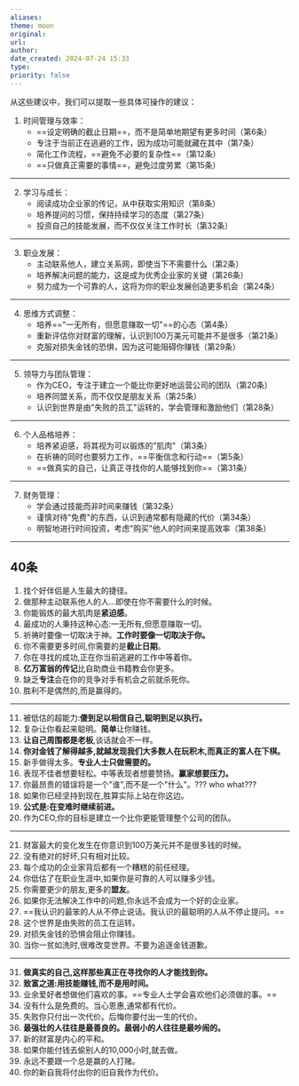 ```yaml
---
aliases: 
theme: moon
original: 
url: 
author: 
date_created: 2024-07-24 15:33
type: 
priority: false
---
```


从这些建议中，我们可以提取一些具体可操作的建议：

1. 时间管理与效率：
   - ==设定明确的截止日期==，而不是简单地期望有更多时间（第6条）
   - 专注于当前正在逃避的工作，因为成功可能就藏在其中（第7条）
   - 简化工作流程，==避免不必要的复杂性==（第12条）
   - ==只做真正需要的事情==，避免过度劳累（第15条）

---

2. 学习与成长：
   - 阅读成功企业家的传记，从中获取实用知识（第8条）
   - 培养提问的习惯，保持持续学习的态度（第27条）
   - 投资自己的技能发展，而不仅仅关注工作时长（第32条）

---

3. 职业发展：
   - 主动联系他人，建立关系网，即使当下不需要什么（第2条）
   - 培养解决问题的能力，这是成为优秀企业家的关键（第26条）
   - 努力成为一个可靠的人，这将为你的职业发展创造更多机会（第24条）

---

4. 思维方式调整：
   - 培养=="一无所有，但愿意赚取一切"==的心态（第4条）
   - 重新评估你对财富的理解，认识到100万美元可能并不是很多（第21条）
   - 克服对损失金钱的恐惧，因为这可能阻碍你赚钱（第29条）

---

5. 领导力与团队管理：
   - 作为CEO，专注于建立一个能比你更好地运营公司的团队（第20条）
   - 培养同盟关系，而不仅仅是朋友关系（第25条）
   - 认识到世界是由"失败的员工"运转的，学会管理和激励他们（第28条）

---

6. 个人品格培养：
   - 培养紧迫感，将其视为可以锻炼的"肌肉"（第3条）
   - 在祈祷的同时也要努力工作，==平衡信念和行动==（第5条）
   - ==做真实的自己，让真正寻找你的人能够找到你==（第31条）

---

7. 财务管理：
   - 学会通过技能而非时间来赚钱（第32条）
   - 谨慎对待"免费"的东西，认识到通常都有隐藏的代价（第34条）
   - 明智地进行时间投资，考虑"购买"他人的时间来提高效率（第38条）

---

## 40条

1. 找个好伴侣是人生最大的捷径。
2. 做那种主动联系他人的人...即使在你不需要什么的时候。
3. 你能锻炼的最大肌肉是**紧迫感**。
4. 最成功的人秉持这种心态:一无所有,但愿意赚取一切。
5. 祈祷时要像一切取决于神。**工作时要像一切取决于你。**
6. 你不需要更多时间,你需要的是**截止日期**。
7. 你在寻找的成功,正在你当前逃避的工作中等着你。
8. **亿万富翁的传记**比自助商业书籍教会你更多。
9. 缺乏**专注**会在你的竞争对手有机会之前就杀死你。
10. 胜利不是偶然的,而是赢得的。

---

11. 被低估的超能力:**傻到足以相信自己,聪明到足以执行。**
12. 复杂让你看起来聪明。**简单**让你赚钱。
13. **让自己周围都是老板**,谈话就会不一样。
14. **你对金钱了解得越多,就越发现我们大多数人在玩积木,而真正的富人在下棋。**
15. 新手做得太多。**专业人士只做需要的。**
16. 表现不佳者想要轻松。中等表现者想要赞扬。**赢家想要压力。**
17. 你最昂贵的错误将是一个"谁",而不是一个"什么"。??? who  what???
18. 如果你已经坚持到现在,胜算实际上站在你这边。
19. **公式是:在变难时继续前进。**
20. 作为CEO,你的目标是建立一个比你更能管理整个公司的团队。

---

21. 财富最大的变化发生在你意识到100万美元并不是很多钱的时候。
22. 没有绝对的好坏,只有相对比较。
23. 每个成功的企业家背后都有一个糟糕的前任经理。
24. 你低估了在职业生涯中,如果你是可靠的人可以赚多少钱。
25. 你需要更少的朋友,更多的**盟友**。
26. 如果你无法解决工作中的问题,你永远不会成为一个好的企业家。
27. ==我认识的最笨的人从不停止说话。我认识的最聪明的人从不停止提问。==
28. 这个世界是由失败的员工在运转。
29. 对损失金钱的恐惧会阻止你赚钱。
30. 当你一贫如洗时,很难改变世界。不要为追逐金钱道歉。

---

31. **做真实的自己,这样那些真正在寻找你的人才能找到你。**
32. **致富之道:用技能赚钱,而不是用时间。**
33. 业余爱好者想做他们喜欢的事。==专业人士学会喜欢他们必须做的事。==
34. 没有什么是免费的。当心恩惠,通常都有代价。
35. 失败你只付出一次代价。后悔你要付出一生的代价。
36. **最强壮的人往往是最善良的。最弱小的人往往是最吵闹的。**
37. 新的财富是内心的平和。
38. 如果你能付钱去偷别人的10,000小时,就去做。
39. 永远不要跟一个总是赢的人打赌。
40. 你的新自我将付出你的旧自我作为代价。
